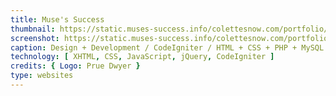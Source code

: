 ```yaml
---
title: Muse's Success
thumbnail: https://static.muses-success.info/colettesnow.com/portfolio/muses-success-2.0/screenshot.png
screenshot: https://static.muses-success.info/colettesnow.com/portfolio/muses-success-2.0/screenshot.png
caption: Design + Development / CodeIgniter / HTML + CSS + PHP + MySQL + jQuery - Muse's Success
technology: [ XHTML, CSS, JavaScript, jQuery, CodeIgniter ]
credits: { Logo: Prue Dwyer }
type: websites
---
```

